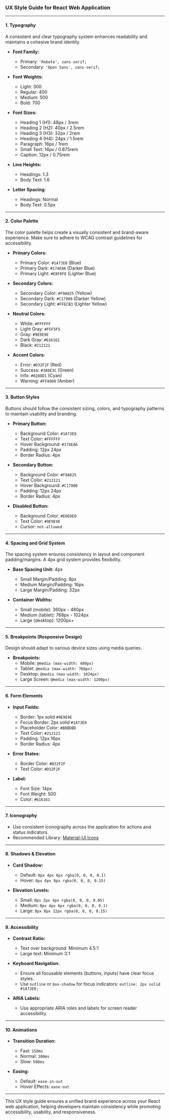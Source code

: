 ### UX Style Guide for React Web Application

---

#### **1. Typography**

A consistent and clear typography system enhances readability and maintains a cohesive brand identity.

- **Font Family:**

  - Primary: `'Roboto', sans-serif;`
  - Secondary: `'Open Sans', sans-serif;`

- **Font Weights:**

  - Light: 300
  - Regular: 400
  - Medium: 500
  - Bold: 700

- **Font Sizes:**

  - Heading 1 (H1): 48px / 3rem
  - Heading 2 (H2): 40px / 2.5rem
  - Heading 3 (H3): 32px / 2rem
  - Heading 4 (H4): 24px / 1.5rem
  - Paragraph: 16px / 1rem
  - Small Text: 14px / 0.875rem
  - Caption: 12px / 0.75rem

- **Line Heights:**

  - Headings: 1.3
  - Body Text: 1.6

- **Letter Spacing:**
  - Headings: Normal
  - Body Text: 0.5px

---

#### **2. Color Palette**

The color palette helps create a visually consistent and brand-aware experience. Make sure to adhere to WCAG contrast guidelines for accessibility.

- **Primary Colors:**

  - Primary Color: `#1A73E8` (Blue)
  - Primary Dark: `#174EA6` (Darker Blue)
  - Primary Light: `#E8F0FE` (Lighter Blue)

- **Secondary Colors:**

  - Secondary Color: `#F9A825` (Yellow)
  - Secondary Dark: `#C17900` (Darker Yellow)
  - Secondary Light: `#FFECB3` (Lighter Yellow)

- **Neutral Colors:**

  - White: `#FFFFFF`
  - Light Gray: `#F5F5F5`
  - Gray: `#9E9E9E`
  - Dark Gray: `#616161`
  - Black: `#212121`

- **Accent Colors:**
  - Error: `#D32F2F` (Red)
  - Success: `#388E3C` (Green)
  - Info: `#0288D1` (Cyan)
  - Warning: `#FFA000` (Amber)

---

#### **3. Button Styles**

Buttons should follow the consistent sizing, colors, and typography patterns to maintain usability and branding.

- **Primary Button:**

  - Background Color: `#1A73E8`
  - Text Color: `#FFFFFF`
  - Hover Background: `#174EA6`
  - Padding: 12px 24px
  - Border Radius: 4px

- **Secondary Button:**

  - Background Color: `#F9A825`
  - Text Color: `#212121`
  - Hover Background: `#C17900`
  - Padding: 12px 24px
  - Border Radius: 4px

- **Disabled Button:**
  - Background Color: `#E0E0E0`
  - Text Color: `#9E9E9E`
  - Cursor: `not-allowed`

---

#### **4. Spacing and Grid System**

The spacing system ensures consistency in layout and component padding/margins. A 4px grid system provides flexibility.

- **Base Spacing Unit:** 4px

  - Small Margin/Padding: 8px
  - Medium Margin/Padding: 16px
  - Large Margin/Padding: 32px

- **Container Widths:**
  - Small (mobile): 360px - 480px
  - Medium (tablet): 768px - 1024px
  - Large (desktop): 1200px+

---

#### **5. Breakpoints (Responsive Design)**

Design should adapt to various device sizes using media queries.

- **Breakpoints:**
  - Mobile: `@media (max-width: 480px)`
  - Tablet: `@media (max-width: 768px)`
  - Desktop: `@media (max-width: 1024px)`
  - Large Screen: `@media (max-width: 1200px)`

---

#### **6. Form Elements**

- **Input Fields:**

  - Border: 1px solid `#9E9E9E`
  - Focus Border: 2px solid `#1A73E8`
  - Placeholder Color: `#BDBDBD`
  - Text Color: `#212121`
  - Padding: 12px 16px
  - Border Radius: 4px

- **Error States:**

  - Border Color: `#D32F2F`
  - Text Color: `#D32F2F`

- **Label:**
  - Font Size: 14px
  - Font Weight: 500
  - Color: `#616161`

---

#### **7. Iconography**

- Use consistent iconography across the application for actions and status indicators.
- Recommended Library: [Material-UI Icons](https://material-ui.com/components/icons/)

---

#### **8. Shadows & Elevation**

- **Card Shadow:**

  - Default: `0px 4px 6px rgba(0, 0, 0, 0.1)`
  - Hover: `0px 6px 8px rgba(0, 0, 0, 0.15)`

- **Elevation Levels:**
  - Small: `0px 2px 4px rgba(0, 0, 0, 0.05)`
  - Medium: `0px 4px 6px rgba(0, 0, 0, 0.1)`
  - Large: `0px 8px 12px rgba(0, 0, 0, 0.15)`

---

#### **9. Accessibility**

- **Contrast Ratio:**

  - Text over background: Minimum 4.5:1
  - Large text: Minimum 3:1

- **Keyboard Navigation:**

  - Ensure all focusable elements (buttons, inputs) have clear focus styles.
  - Use `outline` or `box-shadow` for focus indicators: `outline: 2px solid #1A73E8;`

- **ARIA Labels:**
  - Use appropriate ARIA roles and labels for screen reader accessibility.

---

#### **10. Animations**

- **Transition Duration:**

  - Fast: `150ms`
  - Normal: `300ms`
  - Slow: `500ms`

- **Easing:**
  - Default: `ease-in-out`
  - Hover Effects: `ease-out`

---

This UX style guide ensures a unified brand experience across your React web application, helping developers maintain consistency while promoting accessibility, usability, and responsiveness.
